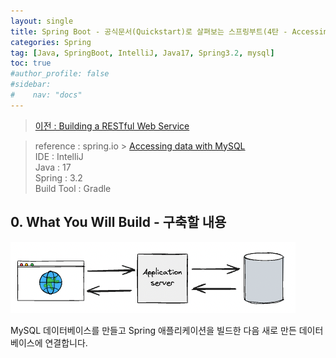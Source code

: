 ```yaml
---
layout: single
title: Spring Boot - 공식문서(Quickstart)로 살펴보는 스프링부트(4탄 - Accessing data with MySQL)
categories: Spring
tag: [Java, SpringBoot, IntelliJ, Java17, Spring3.2, mysql]
toc: true
#author_profile: false
#sidebar:
#    nav: "docs"
---
```


> [이전 : Building a RESTful Web Service](../springboot_공식문서2탄)

> reference : spring.io > [Accessing data with MySQL](https://spring.io/guides/gs/accessing-data-mysql)  
> IDE : IntelliJ  
> Java : 17  
> Spring : 3.2  
> Build Tool : Gradle



## 0. What You Will Build - 구축할 내용
<img src="/images/spring/img_13.png">  

MySQL 데이터베이스를 만들고 Spring 애플리케이션을 빌드한 다음 새로 만든 데이터베이스에 연결합니다.
